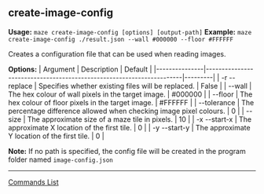 ## create-image-config
**Usage:** `maze create-image-config [options] [output-path]`
**Example:** `maze create-image-config ./result.json --wall #000000 --floor #FFFFFF`

Creates a configuration file that can be used when reading images.

**Options:**
| Argument      | Description                                                          | Default |
|---------------|----------------------------------------------------------------------|---------|
| -r --replace  | Specifies whether existing files will be replaced.                   | False   |
| --wall        | The hex colour of wall pixels in the target image.                   | #000000 |
| --floor       | The hex colour of floor pixels in the target image.                  | #FFFFFF |
| --tolerance   | The percentage difference allowed when checking image pixel colours. | 0       |
| --size        | The approximate size of a maze tile in pixels.                       | 10      |
| -x --start-x  | The approximate X location of the first tile.                        | 0       |
| -y --start-y  | The approximate Y location of the first tile.                        | 0       |

**Note:** If no path is specified, the config file will be created in the program folder named `image-config.json`

---

[Commands List](./readme.md)